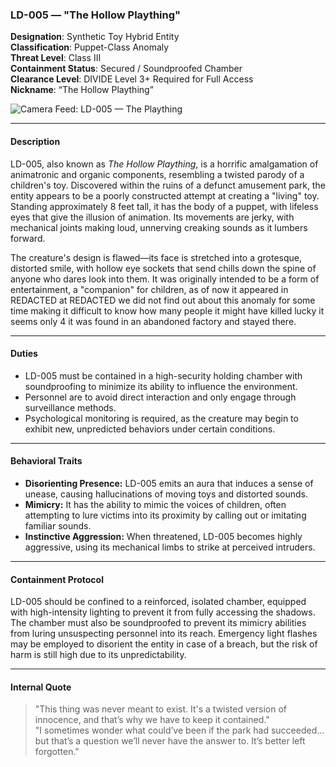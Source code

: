 ### **LD-005 — "The Hollow Plaything"**

**Designation**: Synthetic Toy Hybrid Entity  
**Classification**: Puppet-Class Anomaly  
**Threat Level**: Class III  
**Containment Status**: Secured / Soundproofed Chamber  
**Clearance Level**: DIVIDE Level 3+ Required for Full Access  
**Nickname**: “The Hollow Plaything”   


![Camera Feed: LD-005 — The Plaything](https://pbs.twimg.com/media/Gqohsd7XoAA_I9L?format=jpg&name=large)


---

#### **Description**  
LD-005, also known as *The Hollow Plaything*, is a horrific amalgamation of animatronic and organic components, resembling a twisted parody of a children's toy. Discovered within the ruins of a defunct amusement park, the entity appears to be a poorly constructed attempt at creating a "living" toy. Standing approximately 8 feet tall, it has the body of a puppet, with lifeless eyes that give the illusion of animation. Its movements are jerky, with mechanical joints making loud, unnerving creaking sounds as it lumbers forward.  

The creature's design is flawed—its face is stretched into a grotesque, distorted smile, with hollow eye sockets that send chills down the spine of anyone who dares look into them. It was originally intended to be a form of entertainment, a "companion" for children, as of now it appeared in REDACTED at REDACTED we did not find out about this anomaly for some time making it difficult to know how many people it might have killed lucky it seems only 4 it was found in an abandoned factory and stayed there.

---

#### **Duties**  
- LD-005 must be contained in a high-security holding chamber with soundproofing to minimize its ability to influence the environment.  
- Personnel are to avoid direct interaction and only engage through surveillance methods.  
- Psychological monitoring is required, as the creature may begin to exhibit new, unpredicted behaviors under certain conditions.

---

#### **Behavioral Traits**  
- **Disorienting Presence:** LD-005 emits an aura that induces a sense of unease, causing hallucinations of moving toys and distorted sounds.  
- **Mimicry:** It has the ability to mimic the voices of children, often attempting to lure victims into its proximity by calling out or imitating familiar sounds.  
- **Instinctive Aggression:** When threatened, LD-005 becomes highly aggressive, using its mechanical limbs to strike at perceived intruders.

---

#### **Containment Protocol**  
LD-005 should be confined to a reinforced, isolated chamber, equipped with high-intensity lighting to prevent it from fully accessing the shadows. The chamber must also be soundproofed to prevent its mimicry abilities from luring unsuspecting personnel into its reach. Emergency light flashes may be employed to disorient the entity in case of a breach, but the risk of harm is still high due to its unpredictability.

---

#### **Internal Quote**  
> "This thing was never meant to exist. It's a twisted version of innocence, and that’s why we have to keep it contained."  
> "I sometimes wonder what could’ve been if the park had succeeded... but that’s a question we’ll never have the answer to. It’s better left forgotten."
